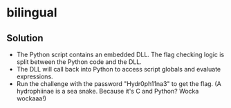 bilingual
============

## Solution

* The Python script contains an embedded DLL. The flag checking logic is split between the Python code and the DLL.
* The DLL will call back into Python to access script globals and evaluate expressions.
* Run the challenge with the password "Hydr0ph11na3" to get the flag. (A hydrophiinae is a sea snake. Because it's C and Python? Wocka wockaaa!)
